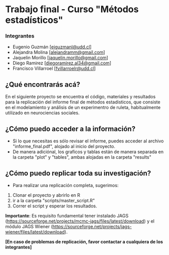 # Trabajo final - Curso "Métodos estadísticos" 

### Integrantes 

- Eugenio Guzmán [ejguzmanl@udd.cl]
- Alejandra Molina [alejandramm@gmail.com]
- Jaquelin Morillo [jaquelin.morillo@gmail.com]
- Diego Ramirez [diegoramirez.al34@gmail.com]
- Francisco Villarroel [fvillarroelr@udd.cl]

## ¿Qué encontrarás acá?

En el siguiente proyecto se encuentra el código, materiales y resultados para la replicación del informe final de métodos estadisticos, que consiste en el modelamiento y análisis de un experimentro de ruleta, habitualmente utilizado en neurociencias sociales.


## ¿Cómo puedo acceder a la información? 

- Si lo que necesitas es sólo revisar el informe, puedes acceder al archivo "informe_final.pdf", alojado al inicio del proyecto.
- De manera adiciónal, los graficos y tablas están de manera separada en la carpeta "plot" y "tables", ambas alojadas en la carpeta "results"

## ¿Cómo puedo replicar toda su investigación?

- Para realizar una replicación completa, sugerimos:
1) Clonar el proyecto y abrirlo en R
2) ir a la carpeta "scripts/master_script.R"
3) Correr el script y esperar los resultados.


**Importante**: Es requisito fundamental tener instalado JAGS (https://sourceforge.net/projects/mcmc-jags/files/latest/download) y el módulo JAGS Wiener (https://sourceforge.net/projects/jags-wiener/files/latest/download).


**[En caso de problemas de replicación, favor contactar a cualquiera de los integrantes]**
